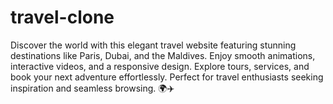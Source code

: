 # travel-clone
Discover the world with this elegant travel website featuring stunning destinations like Paris, Dubai, and the Maldives. Enjoy smooth animations, interactive videos, and a responsive design. Explore tours, services, and book your next adventure effortlessly. Perfect for travel enthusiasts seeking inspiration and seamless browsing. 🌍✈️
